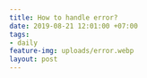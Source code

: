 ```yaml
---
title: How to handle error?
date: 2019-08-21 12:01:00 +07:00
tags:
- daily
feature-img: uploads/error.webp
layout: post
---
```


